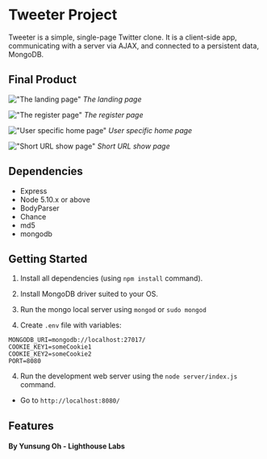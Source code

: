# Tweeter Project

Tweeter is a simple, single-page Twitter clone. It is a client-side app, communicating with a server via AJAX, and connected to a persistent data, MongoDB.


## Final Product

!["The landing page"](https://github.com/henryui/tinyApp/blob/master/docs/urls_home.png?raw=true)
*The landing page*



!["The register page"](https://github.com/henryui/tinyApp/blob/master/docs/urls_register.png?raw=true)
*The register page*



!["User specific home page"](https://github.com/henryui/tinyApp/blob/master/docs/urls_index.png?raw=true)
*User specific home page*



!["Short URL show page"](https://github.com/henryui/tinyApp/blob/master/docs/urls_show.png?raw=true)
*Short URL show page*


## Dependencies

- Express
- Node 5.10.x or above
- BodyParser
- Chance
- md5
- mongodb


## Getting Started

1. Install all dependencies (using `npm install` command).

2. Install MongoDB driver suited to your OS.

3. Run the mongo local server using `mongod` or `sudo mongod`

4. Create `.env` file with variables:
```
MONGODB_URI=mongodb://localhost:27017/
COOKIE_KEY1=someCookie1
COOKIE_KEY2=someCookie2
PORT=8080
```


4. Run the development web server using the `node server/index.js` command.
- Go to `http://localhost:8080/`


## Features









#### By Yunsung Oh - Lighthouse Labs
